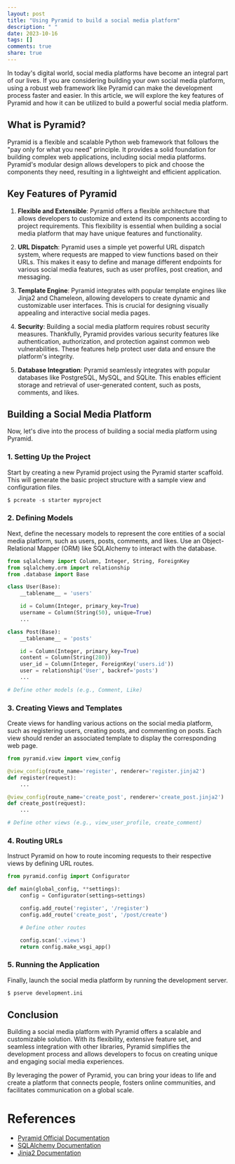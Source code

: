 ```yaml
---
layout: post
title: "Using Pyramid to build a social media platform"
description: " "
date: 2023-10-16
tags: []
comments: true
share: true
---
```


In today's digital world, social media platforms have become an integral part of our lives. If you are considering building your own social media platform, using a robust web framework like Pyramid can make the development process faster and easier. In this article, we will explore the key features of Pyramid and how it can be utilized to build a powerful social media platform.

## What is Pyramid?

Pyramid is a flexible and scalable Python web framework that follows the "pay only for what you need" principle. It provides a solid foundation for building complex web applications, including social media platforms. Pyramid's modular design allows developers to pick and choose the components they need, resulting in a lightweight and efficient application.

## Key Features of Pyramid

1. **Flexible and Extensible**: Pyramid offers a flexible architecture that allows developers to customize and extend its components according to project requirements. This flexibility is essential when building a social media platform that may have unique features and functionality.

2. **URL Dispatch**: Pyramid uses a simple yet powerful URL dispatch system, where requests are mapped to view functions based on their URLs. This makes it easy to define and manage different endpoints for various social media features, such as user profiles, post creation, and messaging.

3. **Template Engine**: Pyramid integrates with popular template engines like Jinja2 and Chameleon, allowing developers to create dynamic and customizable user interfaces. This is crucial for designing visually appealing and interactive social media pages.

4. **Security**: Building a social media platform requires robust security measures. Thankfully, Pyramid provides various security features like authentication, authorization, and protection against common web vulnerabilities. These features help protect user data and ensure the platform's integrity.

5. **Database Integration**: Pyramid seamlessly integrates with popular databases like PostgreSQL, MySQL, and SQLite. This enables efficient storage and retrieval of user-generated content, such as posts, comments, and likes.

## Building a Social Media Platform

Now, let's dive into the process of building a social media platform using Pyramid.

### 1. Setting Up the Project

Start by creating a new Pyramid project using the Pyramid starter scaffold. This will generate the basic project structure with a sample view and configuration files.

```python
$ pcreate -s starter myproject
```

### 2. Defining Models

Next, define the necessary models to represent the core entities of a social media platform, such as users, posts, comments, and likes. Use an Object-Relational Mapper (ORM) like SQLAlchemy to interact with the database.

```python
from sqlalchemy import Column, Integer, String, ForeignKey
from sqlalchemy.orm import relationship
from .database import Base

class User(Base):
    __tablename__ = 'users'

    id = Column(Integer, primary_key=True)
    username = Column(String(50), unique=True)
    ...

class Post(Base):
    __tablename__ = 'posts'

    id = Column(Integer, primary_key=True)
    content = Column(String(280))
    user_id = Column(Integer, ForeignKey('users.id'))
    user = relationship('User', backref='posts')
    ...

# Define other models (e.g., Comment, Like)
```

### 3. Creating Views and Templates

Create views for handling various actions on the social media platform, such as registering users, creating posts, and commenting on posts. Each view should render an associated template to display the corresponding web page.

```python
from pyramid.view import view_config

@view_config(route_name='register', renderer='register.jinja2')
def register(request):
    ...

@view_config(route_name='create_post', renderer='create_post.jinja2')
def create_post(request):
    ...

# Define other views (e.g., view_user_profile, create_comment)
```

### 4. Routing URLs

Instruct Pyramid on how to route incoming requests to their respective views by defining URL routes.

```python
from pyramid.config import Configurator

def main(global_config, **settings):
    config = Configurator(settings=settings)

    config.add_route('register', '/register')
    config.add_route('create_post', '/post/create')

    # Define other routes

    config.scan('.views')
    return config.make_wsgi_app()
```

### 5. Running the Application

Finally, launch the social media platform by running the development server.

```python
$ pserve development.ini
```

## Conclusion

Building a social media platform with Pyramid offers a scalable and customizable solution. With its flexibility, extensive feature set, and seamless integration with other libraries, Pyramid simplifies the development process and allows developers to focus on creating unique and engaging social media experiences.

By leveraging the power of Pyramid, you can bring your ideas to life and create a platform that connects people, fosters online communities, and facilitates communication on a global scale.

# References
- [Pyramid Official Documentation](https://docs.pylonsproject.org/projects/pyramid/en/latest/)
- [SQLAlchemy Documentation](https://www.sqlalchemy.org/documentation/)
- [Jinja2 Documentation](https://jinja.palletsprojects.com/)